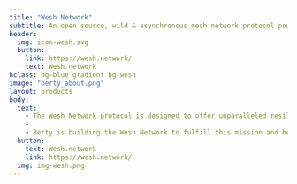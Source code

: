 ```yaml
---
title: "Wesh Network"
subtitle: An open source, wild & asynchronous mesh network protocol powered by Berty Technologies.
header:
  img: icon-wesh.svg
  button:
    link: https://wesh.network/
    text: Wesh.network
hclass: bg-blue gradient bg-wesh
image: "berty_about.png"
layout: products
body:
  text:
    - The Wesh Network protocol is designed to offer unparalleled resilience coupled with interoperability, security, and modularity. People deserve access to free, robust, and reliable communication no matter the situations is.
    -
    - Berty is building the Wesh Network to fulfill this mission and become the foundation of unstoppable communication for the Internet’s next era.
  button:
    text: Wesh.network
    link: https://wesh.network/
  img: img-wesh.png
---
```


